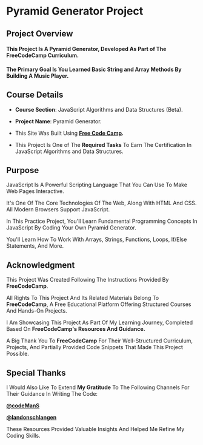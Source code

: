 # **Pyramid Generator Project**

## **Project Overview**


#### This Project Is A **Pyramid Generator**, Developed As Part of The FreeCodeCamp Curriculum. 

#### The Primary Goal Is You Learned Basic String and Array Methods By Building A Music Player.



## **Course Details**


+ **Course Section**: JavaScript Algorithms and Data Structures (Beta).
  
+ **Project Name**:  Pyramid Generator.
  
+ This Site Was Built Using **[Free Code Camp](https://www.freecodecamp.org/).**
  
+ This Project Is One of The **Required Tasks** To Earn The Certification In JavaScript Algorithms and Data Structures.
  

## **Purpose**

JavaScript Is A Powerful Scripting Language That You Can Use To Make Web Pages Interactive. 

It's One Of The Core Technologies Of The Web, Along With HTML And CSS. All Modern Browsers Support JavaScript.  

In This Practice Project, You'll Learn Fundamental Programming Concepts In JavaScript By Coding Your Own Pyramid Generator. 

You'll Learn How To Work With Arrays, Strings, Functions, Loops, If/Else Statements, And More.

## **Acknowledgment**


This Project Was Created Following The Instructions Provided By **FreeCodeCamp**.

All Rights To This Project And Its Related Materials Belong To **FreeCodeCamp**, A Free Educational Platform Offering Structured Courses And Hands-On Projects.

I Am Showcasing This Project As Part Of My Learning Journey, Completed Based On **FreeCodeCamp's Resources And Guidance.**

A Big Thank You To **FreeCodeCamp** For Their Well-Structured Curriculum, Projects, And Partially Provided Code Snippets That Made This Project Possible.

## **Special Thanks**

I Would Also Like To Extend **My Gratitude** To The Following Channels For Their Guidance In Writing The Code:

**[@codeManS](https://www.youtube.com/@codeManS)**

**[@landonschlangen](https://www.youtube.com/@landonschlangen)**

These Resources Provided Valuable Insights And Helped Me Refine My Coding Skills.





